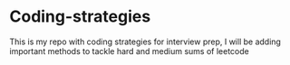 # Coding-strategies
This is my repo with coding strategies for interview prep, I will be adding important methods to tackle hard and medium sums of leetcode
